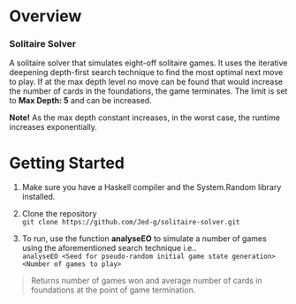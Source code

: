 # Overview
### Solitaire Solver
A solitaire solver that simulates eight-off solitaire games. It uses the iterative deepening depth-first search technique to find the most optimal next move to play. If at the max depth level no move can be found that would increase the number of cards in the foundations, the game terminates. The limit is set to **Max Depth: 5** and can be increased.  
  
**Note!** As the max depth constant increases, in the worst case, the runtime increases exponentially.

# Getting Started
1. Make sure you have a Haskell compiler and the System.Random library installed.

2. Clone the repository  
`git clone https://github.com/Jed-g/solitaire-solver.git`
3. To run, use the function **analyseEO** to simulate a number of games using the aforementioned search technique i.e..  
`analyseEO <Seed for pseudo-random initial game state generation> <Number of games to play>`
>Returns number of games won and average number of cards in foundations at the point of game termination.
